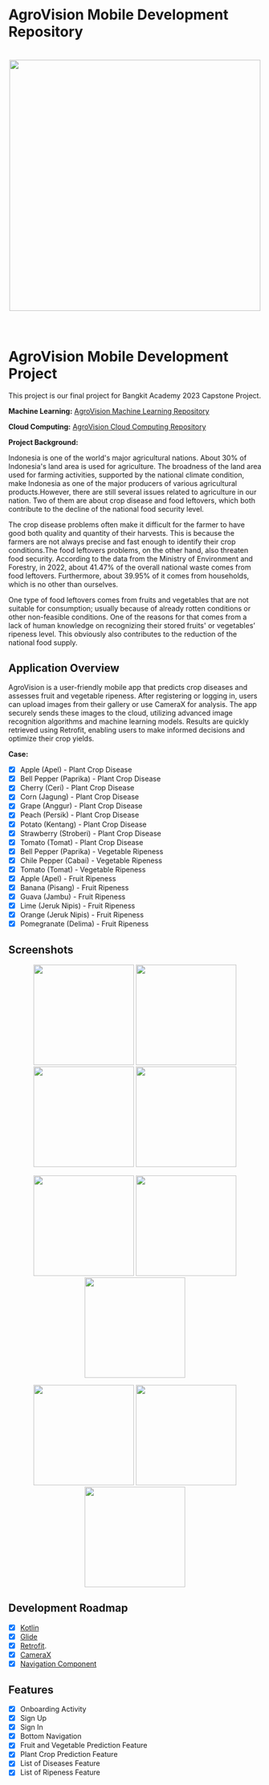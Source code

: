 # AgroVision Mobile Development Repository

<h1 align="center">
  <img align="center" src="Image/Logo AgroVision.png"  width="500"></img>
<br>
<br>
</h1>

# AgroVision Mobile Development Project
This project is our final project for Bangkit Academy 2023 Capstone Project.

**Machine Learning:**
[AgroVision Machine Learning Repository](https://github.com/C23-PR495-AgroVision/Machine-Learning)

**Cloud Computing:**
[AgroVision Cloud Computing Repository](https://github.com/C23-PR495-AgroVision/Cloud-Computing)

**Project Background:**

Indonesia is one of the world's major agricultural nations. About 30% of Indonesia's land area is used for agriculture. The broadness of the land area used for farming activities, supported by the national climate condition, make Indonesia as one of the major producers of various agricultural products.However, there are still several issues related to agriculture in our nation. Two of them are about crop disease and food leftovers, which both contribute to the decline of the national food security level.

The crop disease problems often make it difficult for the farmer to have good both quality and quantity of their harvests. This is because the farmers are not always precise and fast enough to identify their crop conditions.The food leftovers problems, on the other hand, also threaten food security. According to the data from the Ministry of Environment and Forestry, in 2022, about 41.47% of the overall national waste comes from food leftovers. Furthermore, about 39.95% of it comes from households, which is no other than ourselves. 

One type of food leftovers comes from fruits and vegetables that are not suitable for consumption; usually because of already rotten conditions or other non-feasible conditions. One of the reasons for that comes from a lack of human knowledge on recognizing their stored fruits' or vegetables’ ripeness level. This obviously also contributes to the reduction of the national food supply.

## Application Overview

AgroVision is a user-friendly mobile app that predicts crop diseases and assesses fruit and vegetable ripeness. After registering or logging in, users can upload images from their gallery or use CameraX for analysis. The app securely sends these images to the cloud, utilizing advanced image recognition algorithms and machine learning models. Results are quickly retrieved using Retrofit, enabling users to make informed decisions and optimize their crop yields.

**Case:**

- [x] Apple (Apel) - Plant Crop Disease
- [x] Bell Pepper (Paprika) - Plant Crop Disease
- [x] Cherry (Ceri) - Plant Crop Disease
- [x] Corn (Jagung) - Plant Crop Disease
- [x] Grape (Anggur) - Plant Crop Disease
- [x] Peach (Persik) - Plant Crop Disease
- [x] Potato (Kentang) - Plant Crop Disease
- [x] Strawberry (Stroberi) - Plant Crop Disease
- [x] Tomato (Tomat) - Plant Crop Disease
- [x] Bell Pepper (Paprika) - Vegetable Ripeness
- [x] Chile Pepper (Cabai) - Vegetable Ripeness
- [x] Tomato (Tomat) - Vegetable Ripeness
- [x] Apple (Apel) - Fruit Ripeness
- [x] Banana (Pisang) - Fruit Ripeness
- [x] Guava (Jambu) - Fruit Ripeness
- [x] Lime (Jeruk Nipis) - Fruit Ripeness
- [x] Orange (Jeruk Nipis) - Fruit Ripeness
- [x] Pomegranate (Delima) - Fruit Ripeness

## Screenshots
<p align="center">
  <img src="Image/1. Splash Screen.png" width="200">
  <img src="Image/2. Onboard Page.png" width="200">
  <img src="Image/3. Sign Up Page.png" width="200">
  <img src="Image/4. Sign In Page.png" width="200">
</p>

<p align="center">
  <img src="Image/5. Home Fragment.png" width="200">
  <img src="Image/6. Detection Fragment.png" width="200">
  <img src="Image/7. Profile Fragment.png" width="200">
</p>

<p align="center">
  <img src="Image/8. Camera Activity.png" width="200">
  <img src="Image/9. Image Preview Activity.png" width="200">
  <img src="Image/10. Detection Result Activity.png" width="200">
</p>

## Development Roadmap
- [x] [Kotlin](https://kotlinlang.org/)
- [x] [Glide](https://github.com/bumptech/glide)
- [x] [Retrofit](https://square.github.io/retrofit/).
- [x] [CameraX](https://developer.android.com/training/camerax)
- [x] [Navigation Component](https://developer.android.com/guide/navigation/navigation-getting-started)

## Features
- [x] Onboarding Activity
- [x] Sign Up
- [x] Sign In
- [x] Bottom Navigation
- [x] Fruit and Vegetable Prediction Feature
- [x] Plant Crop Prediction Feature
- [x] List of Diseases Feature
- [x] List of Ripeness Feature
